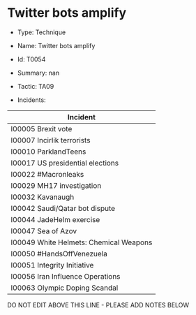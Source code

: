 # Twitter bots amplify

* Type: Technique

* Name: Twitter bots amplify

* Id: T0054

* Summary: nan

* Tactic: TA09

* Incidents:

| Incident |
| --------- |
| I00005 Brexit vote |
| I00007 Incirlik terrorists |
| I00010 ParklandTeens |
| I00017 US presidential elections |
| I00022 #Macronleaks |
| I00029 MH17 investigation |
| I00032 Kavanaugh |
| I00042 Saudi/Qatar bot dispute |
| I00044 JadeHelm exercise |
| I00047 Sea of Azov |
| I00049 White Helmets: Chemical Weapons |
| I00050 #HandsOffVenezuela |
| I00051 Integrity Initiative |
| I00056 Iran Influence Operations |
| I00063 Olympic Doping Scandal |

DO NOT EDIT ABOVE THIS LINE - PLEASE ADD NOTES BELOW